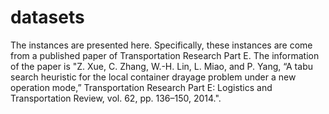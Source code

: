 # datasets
The instances are presented here.
Specifically, these instances are come from a published paper of Transportation Research Part E. 
The information of the paper is "Z. Xue, C. Zhang, W.-H. Lin, L. Miao, and P. Yang, “A tabu search heuristic for the local container drayage problem under a new operation mode,” Transportation Research Part E: Logistics and Transportation Review, vol. 62, pp. 136–150, 2014.".
